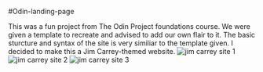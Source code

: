#Odin-landing-page

This was a fun project from The Odin Project foundations course. We were given a template to recreate and advised to add our own flair to it. The basic sturcture and syntax of the site is very similiar to the template given. I decided to make this a Jim Carrey-themed website.
![jim carrey site 1](https://user-images.githubusercontent.com/80648658/173456403-7b8ff6eb-5818-450e-888c-084b8b53a155.PNG)
![jim carrey site 2](https://user-images.githubusercontent.com/80648658/173456429-db361f7c-fac0-4992-8d77-06f8d700c537.PNG)
![jim carrey site 3](https://user-images.githubusercontent.com/80648658/173456450-81b22f85-5e9b-4220-a26c-58bfc2327da9.PNG)
